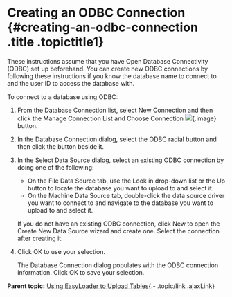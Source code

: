 Creating an ODBC Connection {#creating-an-odbc-connection .title .topictitle1}
===========================

<div class="body taskbody">

<div class="section context">

These instructions assume that you have Open Database Connectivity
(ODBC) set up beforehand. You can create new ODBC connections by
following these instructions if you know the database name to connect to
and the user ID to access the database with.

</div>

To connect to a database using <span class="ph uicontrol">ODBC</span>:

1.  <span class="ph cmd">From the <span class="ph uicontrol">Database
    Connection</span> list, select <span class="ph uicontrol">New
    Connection</span> and then click the <span
    class="ph uicontrol">Manage Connection List and Choose
    Connection</span>
    ![](images/icon_openDbms_sm.png){.image} button.</span>
2.  <span class="ph cmd">In the <span class="keyword wintitle">Database
    Connection</span> dialog, select the <span
    class="ph uicontrol">ODBC</span> radial button and then click the
    button beside it.</span>
3.  <span class="ph cmd">In the <span class="keyword wintitle">Select
    Data Source</span> dialog, select an existing ODBC connection by
    doing one of the following:</span>
    -   On the <span class="ph uicontrol">File Data Source</span> tab,
        use the <span class="ph uicontrol">Look in</span> drop-down list
        or the <span class="ph uicontrol">Up</span> button to locate the
        database you want to upload to and select it.
    -   On the <span class="ph uicontrol">Machine Data Source</span>
        tab, double-click the data source driver you want to connect to
        and navigate to the database you want to upload to and
        select it.

    <div class="itemgroup info">

    If you do not have an existing ODBC connection, click <span
    class="ph uicontrol">New</span> to open the <span
    class="keyword wintitle">Create New Data Source</span> wizard and
    create one. Select the connection after creating it.

    </div>

4.  <span class="ph cmd">Click <span class="ph uicontrol">OK</span> to
    use your selection.</span>
    <div class="itemgroup stepresult">

    The <span class="keyword wintitle">Database Connection</span> dialog
    populates with the ODBC connection information. Click <span
    class="ph uicontrol">OK</span> to save your selection.

    </div>

</div>

<div class="related-links" functx="http://www.functx.com">

<div class="related-links-title">

</div>

<div class="familylinks">

<div class="parentlink">

**Parent topic:** [Using EasyLoader to Upload
Tables](guide/../guide/usingeasyloader.html){.- .topic/link .ajaxLink}

</div>

</div>

</div>
